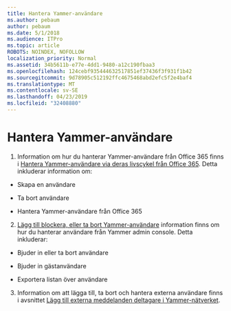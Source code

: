 ```yaml
---
title: Hantera Yammer-användare
ms.author: pebaum
author: pebaum
ms.date: 5/1/2018
ms.audience: ITPro
ms.topic: article
ROBOTS: NOINDEX, NOFOLLOW
localization_priority: Normal
ms.assetid: 34b5611b-e77e-4dd1-9480-a12c190fbaa3
ms.openlocfilehash: 124cebf935444632517851ef37436f3f931f1b42
ms.sourcegitcommit: 9d78905c512192ffc4675468abd2efc5f2e4baf4
ms.translationtype: MT
ms.contentlocale: sv-SE
ms.lasthandoff: 04/23/2019
ms.locfileid: "32408880"
---
```

# <a name="managing-yammer-users"></a>Hantera Yammer-användare

1. Information om hur du hanterar Yammer-användare från Office 365 finns i [Hantera Yammer-användare via deras livscykel från Office 365](https://support.office.com/article/6c4c8fff-6444-404a-bffc-f9da0bcc3039). Detta inkluderar information om:
    
  - Skapa en användare
    
  - Ta bort användare
    
  - Hantera Yammer-användare från Office 365
    
2. [Lägg till blockera, eller ta bort Yammer-användare](http://alchemyportal.azurewebsites.net/Rule/ManageYammer%20users%20across%20their%20lifecycle%20from%20Office%20365) information finns om hur du hanterar användare från Yammer admin console. Detta inkluderar: 
    
  - Bjuder in eller ta bort användare
    
  - Bjuder in gästanvändare
    
  - Exportera listan över användare
    
3. Information om att lägga till, ta bort och hantera externa användare finns i avsnittet [Lägg till externa meddelanden deltagare i Yammer-nätverket](https://support.office.com/article/423653bb-86b2-4eac-9d7e-dca121f7c16c).
    

